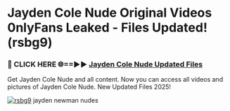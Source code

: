 # Jayden Cole Nude Original Videos 0nlyFans Leaked - Files Updated! (rsbg9)

<h3>🔴 CLICK HERE 🌐==►► <a href="https://tinyurl.com/yrmya6cz" rel="nofollow">Jayden Cole Nude Updated Files</a></h3>

Get Jayden Cole Nude and all content. Now you can access all videos and pictures of Jayden Cole Nude. New Updated Files 2025!

[![rsbg9](https://i.imgur.com/FMdXYCs.gif)](https://tinyurl.com/yrmya6cz)
jayden newman nudes